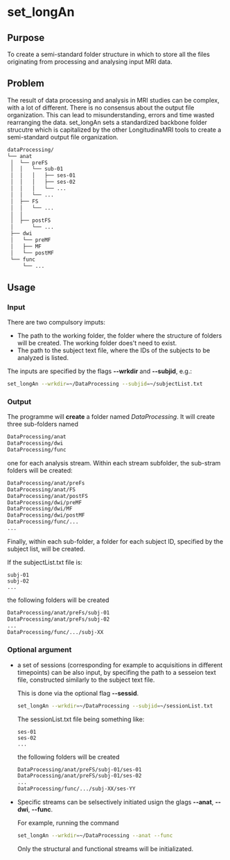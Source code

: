 # set_longAn


## Purpose
To create a semi-standard folder structure in which to store all the files originating from processing and analysing input MRI data.

## Problem
The result of data processing and analysis in MRI studies can be complex, with a lot of different.
There is no consensus about the output file organization.
This can lead to misunderstanding, errors and time wasted rearranging the data.
set_longAn sets a standardized backbone folder strucutre which is capitalized by the other LongitudinaMRI tools to create a semi-standard output file organization.

```bash
dataProcessing/
└── anat
 │  └── preFS
 │  │   └── sub-01
 │  │   │   ├── ses-01
 │  │   │   ├── ses-02
 │  │   │   └── ...
 │  │   └── ...
 │  ├── FS
 │  │   └── ...
 │  │
 │  ├── postFS
 │      └── ...
 ├── dwi
 │   └── preMF
 │   ├── MF
 │   └── postMF
 └── func
     └── ...
```

## Usage

### Input

There are two compulsory imputs:
* The path to the working folder, the folder where the structure of folders will be created. The working folder does't need to exist. 
* The path to the subject text file, where the IDs of the subjects to be analyzed is listed.

The inputs are specified by the flags **--wrkdir** and **--subjid**, e.g.:
```bash
set_longAn --wrkdir=~/DataProcessing --subjid=~/subjectList.txt
```

### Output

The programme will **create** a folder named *DataProcessing*.
It will create three sub-folders named 

```bash
DataProcessing/anat
DataProcessing/dwi
DataProcessing/func
```
one for each analysis stream.
Within each stream subfolder, the sub-stram folders will be created:
```bash
DataProcessing/anat/preFs
DataProcessing/anat/FS
DataProcessing/anat/postFS
DataProcessing/dwi/preMF
DataProcessing/dwi/MF
DataProcessing/dwi/postMF
DataProcessing/func/...
...
```

Finally, within each sub-folder, a folder for each subject ID, specified by the subject list, will be created.

If the subjectList.txt file is:
```text
subj-01
subj-02
...
```

the following folders will be created
```bash
DataProcessing/anat/preFs/subj-01
DataProcessing/anat/preFs/subj-02
...
DataProcessing/func/.../subj-XX
```

### Optional argument

* a set of sessions (corresponding for example to acquisitions in different timepoints) can be also input, by specifing the path to a sesseion text file, constructed similarly to the subject text file.

  This is done via the optional flag **--sessid**.
  ```bash
  set_longAn --wrkdir=~/DataProcessing --subjid=~/sessionList.txt
  ```

  The sessionList.txt file being something like:
  ```text
  ses-01
  ses-02
  ...
  ```
  the following folders will be created
  ```bash
  DataProcessing/anat/preFS/subj-01/ses-01
  DataProcessing/anat/preFS/subj-01/ses-02
  ...
  DataProcessing/func/.../subj-XX/ses-YY
  ```
  
* Specific streams can be selsectively initiated usign the glags **--anat**, **--dwi**, **--func**.
  
  For example, running the command
  ```bash
  set_longAn --wrkdir=~/DataProcessing --anat --func
  ```
  Only the structural and functional streams will be initializated.
